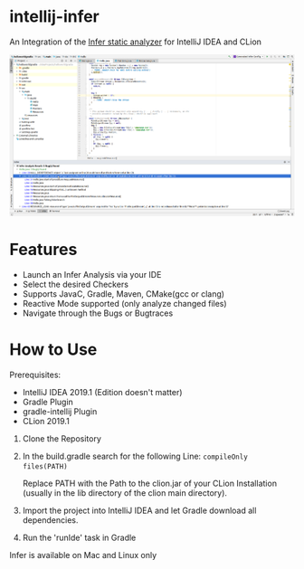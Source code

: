 # intellij-infer
An Integration of the [Infer static analyzer](https://fbinfer.com/) for IntelliJ IDEA and CLion

![intellij-infer screenshot](https://raw.githubusercontent.com/Carbon459/intellij-infer/master/src/main/resources/META-INF/intellij-infer_screenshot.png)
# Features
- Launch an Infer Analysis via your IDE
- Select the desired Checkers
- Supports JavaC, Gradle, Maven, CMake(gcc or clang)
- Reactive Mode supported (only analyze changed files)
- Navigate through the Bugs or Bugtraces

# How to Use
Prerequisites:
 - IntelliJ IDEA 2019.1 (Edition doesn't matter)
 - Gradle Plugin
 - gradle-intellij Plugin
 - CLion 2019.1
 
 1. Clone the Repository
 2. In the build.gradle search for the following Line:
    `compileOnly files(PATH)`
    
    Replace PATH with the Path to the clion.jar of your CLion Installation (usually in the lib directory of the clion main directory).
 3. Import the project into IntelliJ IDEA and let Gradle download all dependencies.
 4. Run the 'runIde' task in Gradle

Infer is available on Mac and Linux only
